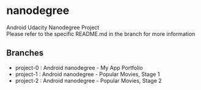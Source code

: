 # nanodegree
Android Udacity Nanodegree Project  
Please refer to the specific README.md in the branch for more information

## Branches
- project-0 : Android nanodegree - My App Portfolio
- project-1 : Android nanodegree - Popular Movies, Stage 1
- project-2 : Android nanodegree - Popular Movies, Stage 2

